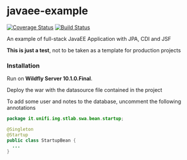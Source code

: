 # javaee-example
[![Coverage Status](https://coveralls.io/repos/github/NekoStark/javaee-example/badge.svg?branch=master)](https://coveralls.io/github/NekoStark/javaee-example?branch=master)
[![Build Status](https://travis-ci.org/NekoStark/javaee-example.svg?branch=master)](https://travis-ci.org/NekoStark/javaee-example)

An example of full-stack JavaEE Application with JPA, CDI and JSF

**This is just a test**, not to be taken as a template for production projects



### Installation

Run on **Wildfly Server 10.1.0.Final**.

Deploy the war with the datasource file contained in the project

To add some user and notes to the database, uncomment the following annotations
```Java
package it.unifi.ing.stlab.swa.bean.startup;

@Singleton
@Startup
public class StartupBean {
  ...
}
```
